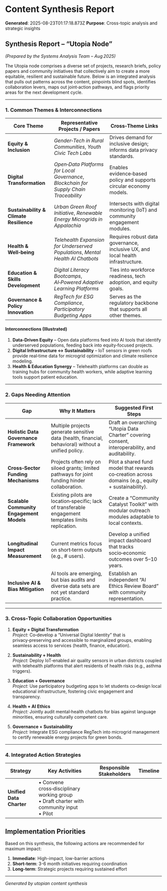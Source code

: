 # Content Synthesis Report

**Generated**: 2025-08-23T01:17:18.873Z
**Purpose**: Cross-topic analysis and strategic insights

## Synthesis Report – “Utopia Node”  
*(Prepared by the Systems Analysis Team – Aug 2025)*  

The Utopia node comprises a diverse set of projects, research briefs, policy papers and community initiatives that collectively aim to create a more equitable, resilient and sustainable future.  Below is an integrated analysis that pulls out patterns across the content, pinpoints blind spots, identifies collaboration levers, maps out joint‑action pathways, and flags priority areas for the next development cycle.

---

### 1. Common Themes & Interconnections

| Core Theme | Representative Projects / Papers | Cross‑Theme Links |
|------------|-----------------------------------|-------------------|
| **Equity & Inclusion** | *Gender‑Tech in Rural Communities*, *Youth Civic Tech Labs* | Drives demand for inclusive design; informs data privacy standards. |
| **Digital Transformation** | *Open‑Data Platforms for Local Governance*, *Blockchain for Supply Chain Traceability* | Enables evidence‑based policy and supports circular economy models. |
| **Sustainability & Climate Resilience** | *Urban Green Roof Initiative*, *Renewable Energy Microgrids in Appalachia* | Intersects with digital monitoring (IoT) and community engagement modules. |
| **Health & Well‑being** | *Telehealth Expansion for Underserved Populations*, *Mental Health AI Chatbots* | Requires robust data governance, inclusive UX, and local health infrastructure. |
| **Education & Skills Development** | *Digital Literacy Bootcamps*, *AI‑Powered Adaptive Learning Platforms* | Ties into workforce readiness, tech adoption, and equity goals. |
| **Governance & Policy Innovation** | *RegTech for ESG Compliance*, *Participatory Budgeting Apps* | Serves as the regulatory backbone that supports all other themes. |

#### Interconnections (Illustrated)

1. **Data‑Driven Equity** – Open data platforms feed into AI tools that identify underserved populations, feeding back into equity‑focused projects.
2. **Digital Infrastructure ↔ Sustainability** – IoT sensors in green roofs provide real‑time data for microgrid optimization and climate resilience modeling.
3. **Health & Education Synergy** – Telehealth platforms can double as training hubs for community health workers, while adaptive learning tools support patient education.

---

### 2. Gaps Needing Attention

| Gap | Why It Matters | Suggested First Steps |
|-----|----------------|-----------------------|
| **Holistic Data Governance Framework** | Multiple projects generate sensitive data (health, financial, behavioral) without a unified policy. | Draft an overarching “Utopia Data Charter” covering consent, interoperability, and auditability. |
| **Cross‑Sector Funding Mechanisms** | Projects often rely on siloed grants; limited pathways for joint funding hinder collaboration. | Pilot a shared fund model that rewards co‑creation across domains (e.g., equity + sustainability). |
| **Scalable Community Engagement Models** | Existing pilots are location‑specific; lack of transferable engagement templates limits replication. | Create a “Community Catalyst Toolkit” with modular outreach modules adaptable to local contexts. |
| **Longitudinal Impact Measurement** | Current metrics focus on short‑term outputs (e.g., # users). | Develop a unified impact dashboard that tracks socio‑economic outcomes over 5–10 years. |
| **Inclusive AI & Bias Mitigation** | AI tools are emerging, but bias audits and diverse data sets are not yet standard practice. | Establish an independent “AI Ethics Review Board” with community representation. |

---

### 3. Cross‑Topic Collaboration Opportunities

1. **Equity + Digital Transformation**  
   *Project:* Co‑develop a “Universal Digital Identity” that is privacy‑preserving and accessible to marginalized groups, enabling seamless access to services (health, finance, education).

2. **Sustainability + Health**  
   *Project:* Deploy IoT‑enabled air quality sensors in urban districts coupled with telehealth platforms that alert residents of health risks (e.g., asthma triggers).

3. **Education + Governance**  
   *Project:* Use participatory budgeting apps to let students co‑design local educational infrastructure, fostering civic engagement and transparency.

4. **Health + AI Ethics**  
   *Project:* Jointly audit mental‑health chatbots for bias against language minorities, ensuring culturally competent care.

5. **Governance + Sustainability**  
   *Project:* Integrate ESG compliance RegTech into microgrid management to certify renewable energy projects for green bonds.

---

### 4. Integrated Action Strategies

| Strategy | Key Activities | Responsible Stakeholders | Timeline |
|----------|----------------|--------------------------|----------|
| **Unified Data Charter** | • Convene cross‑disciplinary working group<br>• Draft charter with community input<br>• Pilot

## Implementation Priorities
Based on this synthesis, the following actions are recommended for maximum impact:

1. **Immediate**: High-impact, low-barrier actions
2. **Short-term**: 3-6 month initiatives requiring coordination
3. **Long-term**: Strategic projects requiring sustained effort

---
*Generated by utopian content synthesis*
